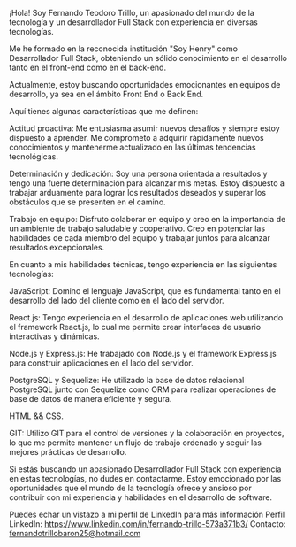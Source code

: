
¡Hola! Soy Fernando Teodoro Trillo, un apasionado del mundo de la tecnología y un desarrollador Full Stack con experiencia en diversas tecnologías.

Me he formado en la reconocida institución "Soy Henry" como Desarrollador Full Stack, obteniendo un sólido conocimiento en el desarrollo tanto en el front-end como en el back-end.

Actualmente, estoy buscando oportunidades emocionantes en equipos de desarrollo, ya sea en el ámbito Front End o Back End.

Aquí tienes algunas características que me definen:

Actitud proactiva: Me entusiasma asumir nuevos desafíos y siempre estoy dispuesto a aprender. Me comprometo a adquirir rápidamente nuevos conocimientos y mantenerme actualizado en las últimas tendencias tecnológicas.

Determinación y dedicación: Soy una persona orientada a resultados y tengo una fuerte determinación para alcanzar mis metas. Estoy dispuesto a trabajar arduamente para lograr los resultados deseados y superar los obstáculos que se presenten en el camino.

Trabajo en equipo: Disfruto colaborar en equipo y creo en la importancia de un ambiente de trabajo saludable y cooperativo. Creo en potenciar las habilidades de cada miembro del equipo y trabajar juntos para alcanzar resultados excepcionales.

En cuanto a mis habilidades técnicas, tengo experiencia en las siguientes tecnologías:

JavaScript: Domino el lenguaje JavaScript, que es fundamental tanto en el desarrollo del lado del cliente como en el lado del servidor.

React.js: Tengo experiencia en el desarrollo de aplicaciones web utilizando el framework React.js, lo cual me permite crear interfaces de usuario interactivas y dinámicas.

Node.js y Express.js: He trabajado con Node.js y el framework Express.js para construir aplicaciones en el lado del servidor.

PostgreSQL y Sequelize: He utilizado la base de datos relacional PostgreSQL junto con Sequelize como ORM para realizar operaciones de base de datos de manera eficiente y segura.

HTML && CSS.

GIT: Utilizo GIT para el control de versiones y la colaboración en proyectos, lo que me permite mantener un flujo de trabajo ordenado y seguir las mejores prácticas de desarrollo.

Si estás buscando un apasionado Desarrollador Full Stack con experiencia en estas tecnologías, no dudes en contactarme. Estoy emocionado por las oportunidades que el mundo de la tecnología ofrece y ansioso por contribuir con mi experiencia y habilidades en el desarrollo de software.

Puedes echar un vistazo a mi perfil de LinkedIn para más información
Perfil LinkedIn: https://www.linkedin.com/in/fernando-trillo-573a371b3/
Contacto: fernandotrillobaron25@hotmail.com
